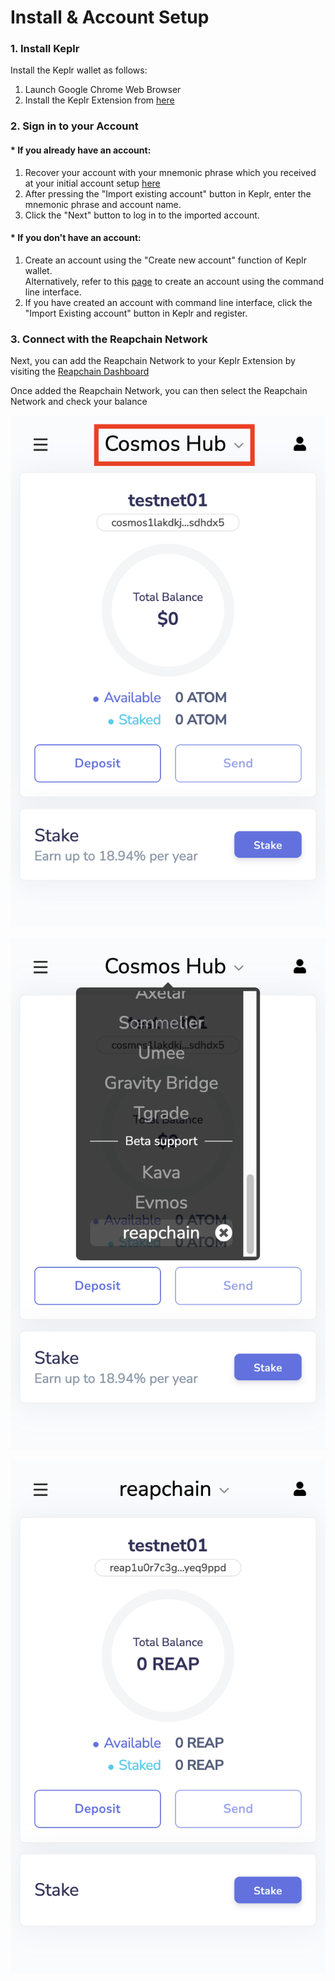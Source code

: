 # Install & Account Setup

### 1. Install Keplr

Install the Keplr wallet as follows:

1. Launch Google Chrome Web Browser
2. Install the Keplr Extension from [here](https://chrome.google.com/webstore/detail/keplr/dmkamcknogkgcdfhhbddcghachkejeap)

### 2. Sign in to your Account&#x20;

#### \* If you already have an account:

1. Recover your account with your mnemonic phrase which you received at your initial account setup [here](../../user-guides/account.md#creating-an-account)
2. After pressing the "Import existing account" button in Keplr, enter the mnemonic phrase and account name.
3. Click the "Next" button to log in to the imported account.

#### \* If you don't have an account:

1. Create an account using the "Create new account" function of Keplr wallet.\
   Alternatively, refer to this [page](../../user-guides/account.md) to create an account using the command line interface.
2. If you have created an account with command line interface, click the "Import Existing account" button in Keplr and register.

### 3. Connect with the Reapchain Network

Next, you can add the Reapchain Network to your Keplr Extension by visiting the [Reapchain Dashboard](../../user-guides/dashboard/)

Once added the Reapchain Network, you can then select the Reapchain Network and check your balance



![](<../../.gitbook/assets/image (1) (2).png>)

![](<../../.gitbook/assets/image (9) (2).png>)

![](<../../.gitbook/assets/image (13).png>)
